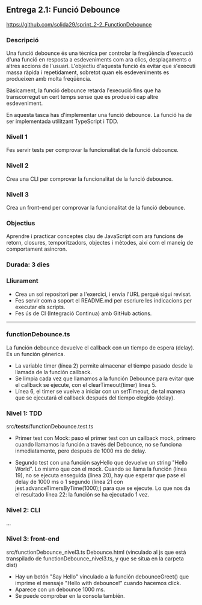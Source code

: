 ## Entrega 2.1: Funció Debounce
https://github.com/solida29/sprint_2-2_FunctionDebounce

### Descripció
Una funció debounce és una tècnica per controlar la freqüència d'execució d'una funció en resposta a esdeveniments com ara clics, desplaçaments o altres accions de l'usuari. L'objectiu d'aquesta funció és evitar que s'executi massa ràpida i repetidament, sobretot quan els esdeveniments es produeixen amb molta freqüència. 

Bàsicament, la funció debounce retarda l'execució fins que ha transcorregut un cert temps sense que es produeixi cap altre esdeveniment. 

En aquesta tasca has d'implementar una funció debounce. La funció ha de ser implementada utilitzant TypeScript i TDD.

### Nivell 1
Fes servir tests per comprovar la funcionalitat de la funció debounce.

### Nivell 2
Crea una CLI per comprovar la funcionalitat de la funció debounce.

### Nivell 3
Crea un front-end per comprovar la funcionalitat de la funció debounce.

### Objectius
Aprendre i practicar conceptes clau de JavaScript com ara funcions de retorn, closures, temporitzadors, objectes i mètodes, així com el maneig de comportament asíncron.

### Durada: 3 dies

### Lliurament
- Crea un sol repositori per a l'exercici, i envia l'URL perquè sigui revisat.
- Fes servir com a soport el README.md per escriure les indicacions per executar els scripts.
- Fes ús de CI (Integració Continua) amb GitHub actions.

<hr>

### functionDebounce.ts
La función debounce devuelve el callback con un tiempo de espera (delay). Es un función génerica.

- La variable timer (línea 2) permite almacenar el tiempo pasado desde la llamada de la función callback.
- Se limpia cada vez que llamamos a la función Debounce para evitar que el callback se ejecute, con el clearTimeout(timer) línea 5.
- Línea 6, el timer se vuelve a iniciar con un setTimeout, de tal manera que se ejecutará el callback después del tiempo elegido (delay).

### Nivel 1: TDD
src/__tests__/functionDebounce.test.ts

- Primer test con Mock: paso el primer test con un callback mock, primero cuando llamamos la función a través del Debounce, no se funciona inmediatamente, pero después de 1000 ms de delay.

- Segundo test con una función sayHello que devuelve un string "Hello World". Lo mismo que con el mock. Cuando se llama la función (línea 19), no se ejecuta enseguida (línea 20), hay que esperar que pase el delay de 1000 ms o 1 segundo (línea 21 con jest.advanceTimersByTime(1000);) para que se ejecute. Lo que nos da el resultado línea 22: la función se ha ejecutado 1 vez.

### Nivel 2: CLI
...

### Nivel 3: front-end
src/functionDebounce_nivel3.ts
Debounce.html (vinculado al js que está transpilado de functionDebounce_nivel3.ts, y que se situa en la carpeta dist)

- Hay un botón "Say Hello" vinculado a la función debounceGreet() que imprime el mensaje "Hello with debounce!" cuando hacemos click.
- Aparece con un debounce 1000 ms.
- Se puede comprobar en la consola también.